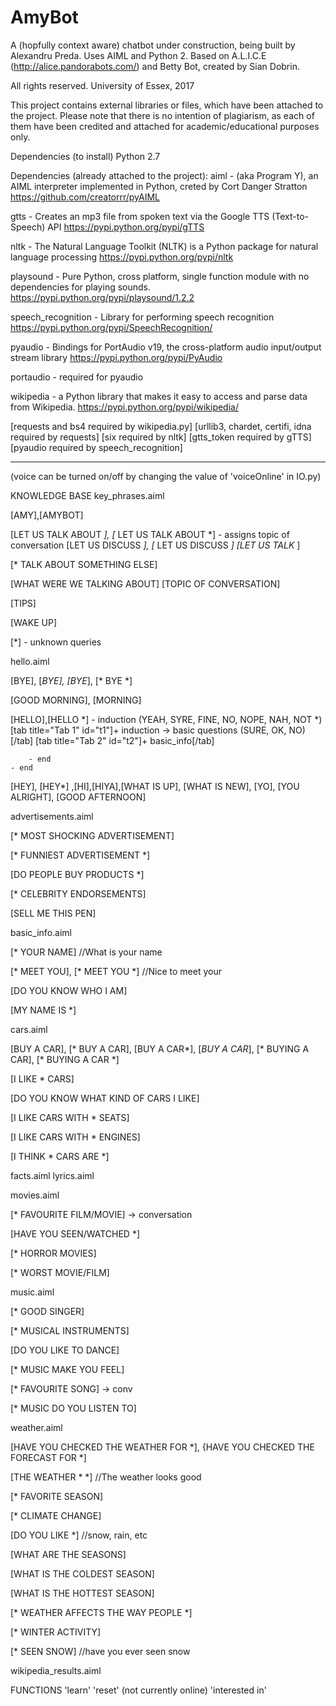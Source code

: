 # AmyBot
A (hopfully context aware) chatbot under construction, being built by Alexandru Preda.
Uses AIML and Python 2.
Based on A.L.I.C.E (http://alice.pandorabots.com/) and Betty Bot, created by Sian Dobrin.

All rights reserved.
University of Essex, 2017

This project contains external libraries or files, which have been attached to the project.
Please note that there is no intention of plagiarism, as each of them have been credited and attached for academic/educational purposes only.


Dependencies (to install)
Python 2.7

Dependencies (already attached to the project):
aiml - (aka Program Y), an AIML interpreter implemented in Python, creted by Cort Danger Stratton
https://github.com/creatorrr/pyAIML

gtts - Creates an mp3 file from spoken text via the Google TTS (Text-to-Speech) API
https://pypi.python.org/pypi/gTTS

nltk - The Natural Language Toolkit (NLTK) is a Python package for natural language processing
https://pypi.python.org/pypi/nltk

playsound - Pure Python, cross platform, single function module with no dependencies for playing sounds.
https://pypi.python.org/pypi/playsound/1.2.2

speech_recognition - Library for performing speech recognition
https://pypi.python.org/pypi/SpeechRecognition/

pyaudio - Bindings for PortAudio v19, the cross-platform audio input/output stream library
https://pypi.python.org/pypi/PyAudio

portaudio - required for pyaudio

wikipedia - a Python library that makes it easy to access and parse data from Wikipedia.
https://pypi.python.org/pypi/wikipedia/


[requests and bs4 required by wikipedia.py]
[urllib3, chardet, certifi, idna required by requests]
[six required by nltk]
[gtts_token required by gTTS]
[pyaudio required by speech_recognition]

----------------------------------------------------------------------------------------------------

(voice can be turned on/off by changing the value of 'voiceOnline' in IO.py)

KNOWLEDGE BASE
key_phrases.aiml

[AMY],[AMYBOT]

[LET US TALK ABOUT *], [* LET US TALK ABOUT *] - assigns topic of conversation
[LET US DISCUSS *], [* LET US DISCUSS *]
[LET US TALK* ]

[* TALK ABOUT SOMETHING ELSE]

[WHAT WERE WE TALKING ABOUT]
[TOPIC OF CONVERSATION]

[TIPS]

[WAKE UP]

[*] - unknown queries

hello.aiml

[BYE], [*BYE], [BYE*], [* BYE *]

[GOOD MORNING], [MORNING]

[HELLO],[HELLO *] - induction (YEAH, SYRE, FINE, NO, NOPE, NAH, NOT *)
[tab title="Tab 1" id="t1"]+ induction -> basic questions (SURE, OK, NO)[/tab]
[tab title="Tab 2" id="t2"]+ basic_info[/tab]

	
		
		- end
	- end
[HEY], [HEY*] ,[HI],[HIYA],[WHAT IS UP], [WHAT IS NEW], [YO], [YOU ALRIGHT], [GOOD AFTERNOON]

advertisements.aiml

[* MOST SHOCKING ADVERTISEMENT]

[* FUNNIEST ADVERTISEMENT *]

[DO PEOPLE BUY PRODUCTS *]

[* CELEBRITY ENDORSEMENTS]

[SELL ME THIS PEN]

basic_info.aiml

[* YOUR NAME] //What is your name

[* MEET YOU], [* MEET YOU *] //Nice to meet your

[DO YOU KNOW WHO I AM]

[MY NAME IS *]

cars.aiml

[BUY A CAR], [* BUY A CAR], [BUY A CAR*], [*BUY A CAR*], [* BUYING A CAR], [* BUYING A CAR *]

[I LIKE * CARS]

[DO YOU KNOW WHAT KIND OF CARS I LIKE]

[I LIKE CARS WITH * SEATS]

[I LIKE CARS WITH * ENGINES]

[I THINK * CARS ARE *]

facts.aiml
lyrics.aiml

movies.aiml

[* FAVOURITE FILM/MOVIE] -> conversation

[HAVE YOU SEEN/WATCHED *]

[* HORROR MOVIES]

[* WORST MOVIE/FILM]

music.aiml

[* GOOD SINGER]

[* MUSICAL INSTRUMENTS]

[DO YOU LIKE TO DANCE]

[* MUSIC MAKE YOU FEEL]

[* FAVOURITE SONG] -> conv

[* MUSIC DO YOU LISTEN TO]

weather.aiml

[HAVE YOU CHECKED THE WEATHER FOR *], {HAVE YOU CHECKED THE FORECAST FOR *]

[THE WEATHER * *] //The weather looks good

[* FAVORITE SEASON]

[* CLIMATE CHANGE]

[DO YOU LIKE *] //snow, rain, etc

[WHAT ARE THE SEASONS]

[WHAT IS THE COLDEST SEASON]

[WHAT IS THE HOTTEST SEASON]

[* WEATHER AFFECTS THE WAY PEOPLE *]

[* WINTER ACTIVITY]

[* SEEN SNOW] //have you ever seen snow


wikipedia_results.aiml


FUNCTIONS
'learn'
'reset' (not currently online)
'interested in'




